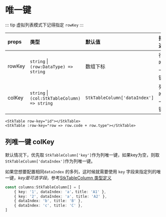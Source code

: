 # 唯一键

::: tip
虚拟列表模式下记得指定 `rowKey`
:::

| props | 类型 | 默认值 |描述 |
| :--- | :--- | :--- | :--- |
| rowKey | `string` \| `(row:DataType) => string` | 数组下标 | 行唯一键 |
| colKey |  `string` \| `(col:StkTableColumn) => string` | `StkTableColumn['dataIndex']` | 列唯一键 |

```vue
<StkTable row-key="id"></StkTable>
<StkTable :row-key="row => row.code + row.type"></StkTable>
```

## 列唯一键 colKey
默认情况下，优先取 `StkTableColumn['key']`作为列唯一键，如果key为空，则取 `StkTableColumn['dataIndex']`作为列唯一键。

如果您想要配置相同`dataIndex` 的多列，这时候就需要使用 `key` 字段来指定列的唯一键，*key是可选字段*，参考[StkTableColumn 类型定义](/main/api/stk-table-column.html)
```ts
const columns:StkTableColumn[] = [
    { key: '1', dataIndex: 'a'，title: 'A1' },
    { key: '2', dataIndex: 'a', title: 'A2' },
    { dataIndex: 'b', title: 'B' },
    { dataIndex: 'c', title: 'C' },
] 
```